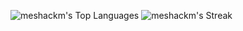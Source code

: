 ![meshackm's Top Languages](https://github-readme-stats.vercel.app/api/top-langs/?username=meshackm&theme=tokyonight&show_icons=true&hide_border=true&layout=compact)
![meshackm's Streak](https://github-readme-streak-stats.herokuapp.com/?user=meshackm&theme=tokyonight&hide_border=true)
